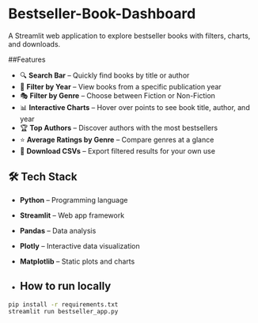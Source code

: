 # Bestseller-Book-Dashboard
A Streamlit web application to explore bestseller books with filters, charts, and downloads.

##Features
- 🔍 **Search Bar** – Quickly find books by title or author  
- 📅 **Filter by Year** – View books from a specific publication year  
- 🎭 **Filter by Genre** – Choose between Fiction or Non-Fiction  
- 📊 **Interactive Charts** – Hover over points to see book title, author, and year  
- 🏆 **Top Authors** – Discover authors with the most bestsellers  
- ⭐ **Average Ratings by Genre** – Compare genres at a glance  
- 📂 **Download CSVs** – Export filtered results for your own use

 ## 🛠 Tech Stack

- **Python** – Programming language  
- **Streamlit** – Web app framework  
- **Pandas** – Data analysis  
- **Plotly** – Interactive data visualization  
- **Matplotlib** – Static plots and charts  

  
- ## How to run locally
```bash
pip install -r requirements.txt
streamlit run bestseller_app.py




